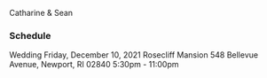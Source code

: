 

Catharine & Sean 

### Schedule 
Wedding 
Friday, December 10, 2021
Rosecliff Mansion
548 Bellevue Avenue, Newport, RI 02840
5:30pm - 11:00pm





